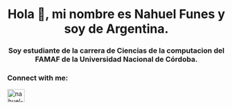 <h1 align="center">Hola 👋, mi nombre es Nahuel Funes y soy de Argentina.</h1>
<h3 align="center">Soy estudiante de la carrera de Ciencias de la computacion del FAMAF de la Universidad Nacional de Córdoba.</h3>

<h3 align="left">Connect with me:</h3>
<p align="left">
<a href="https://linkedin.com/in/nahuel-funes" target="blank"><img align="center" src="https://raw.githubusercontent.com/rahuldkjain/github-profile-readme-generator/master/src/images/icons/Social/linked-in-alt.svg" alt="nahuel-funes" height="30" width="40" /></a>
</p>

